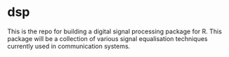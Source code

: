 # dsp
This is the repo for building a digital signal processing package for R. 
This package will be a collection of various signal equalisation techniques currently used in communication systems. 